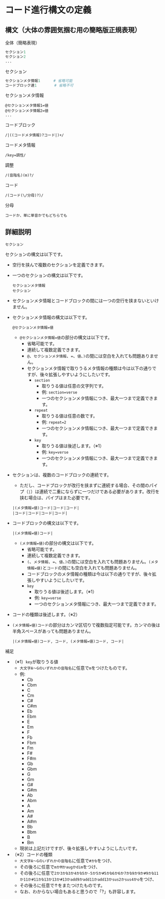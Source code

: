 # コード進行構文の定義

## 構文（大体の雰囲気掴む用の簡略版正規表現）

全体（簡略表現）

```python
セクション1
セクション2
...
```

セクション

```python
セクションメタ情報1      # 省略可能
コードブロック達1        # 省略不可
```

セクションメタ情報

```regexp
@セクションメタ情報1=値
@セクションメタ情報2=値
...
```

コードブロック

```regexp
/|((コードメタ情報)?コード|)+/
```

コードメタ情報

```regexp
/key=調性/
```

調整

```regexp
/(音階名)(m)?/
```

コード

```regexp
/(コード(\/分母)?)/
```

分母

```regexp
コードか、単に単音かでもどちらでも
```

## 詳細説明

```構文
セクション
```

セクションの構文は以下です。

- 空行を挟んで複数のセクションを定義できます。
- 一つのセクションの構文は以下です。

  ```構文
  セクションメタ情報
  セクション
  ```

- セクションメタ情報とコードブロックの間には一つの空行を挟まないといけません。
- セクションメタ情報の構文は以下です。

  ```構文
  @セクションメタ情報=値
  ```

  - `@セクションメタ情報=値`の部分の構文は以下です。
    - 省略可能です。
    - 連続して複数定義できます。
    - `@`、`セクションメタ情報`、`=`、`値`、`)`の間には空白を入れても問題ありません。
    - セクションメタ情報で取りうるメタ情報の種類は今は以下の通りですが、後々拡張しやすいようにしたいです。
      - `section`
        - 取りうる値は任意の文字列です。
        - 例: `section=verse`
        - 一つのセクションメタ情報につき、最大一つまで定義できます。
      - `repeat`
        - 取りうる値は任意の数です。
        - 例: `repeat=2`
        - 一つのセクションメタ情報につき、最大一つまで定義できます。
      - `key`
        - 取りうる値は後述します。（※1）
        - 例: `key=verse`
        - 一つのセクションメタ情報につき、最大一つまで定義できます。
- セクションは、複数のコードブロックの連続です。
  - ただし、コードブロックが改行を挟まずに連続する場合、その間のパイプ（`|`）は連続で二重にならずに一つだけである必要があります。改行を挟む場合は、パイプはまた必要です。

  ```例
  |(メタ情報=値)コード|コード|コード|
  |コード|コード|コード|コード|
  ```

- コードブロックの構文は以下です。

  ```構文
  |(メタ情報=値)コード|
  ```

  - `(メタ情報=値)`の部分の構文は以下です。
    - 省略可能です。
    - 連続して複数定義できます。
    - `(`、`メタ情報`、`=`、`値`、`)`の間には空白を入れても問題ありません。`(メタ情報=値)`と`コード`の間にも空白を入れても問題ありません。
    - コードブロックのメタ情報の種類は今は以下の通りですが、後々拡張しやすいようにしたいです。
    - `key`
      - 取りうる値は後述します。（※1）
      - 例: `key=verse`
      - 一つのセクションメタ情報につき、最大一つまで定義できます。
- コードの種類は後述します。（※2）
- `(メタ情報=値)コード`の部分はカンマ区切りで複数指定可能です。カンマの後は半角スペースがあっても問題ありません。

  ```構文
  |(メタ情報=値)コード, コード, (メタ情報=値)コード, コード|
  ```

補足

- （※1）`key`が取りうる値
  - `大文字A〜Gのいずれかの音階名`に任意で`m`をつけたものです。
  - 例:
    - Cb
    - Cbm
    - C
    - Cm
    - C#
    - C#m
    - Eb
    - Ebm
    - E
    - Em
    - F
    - Fb
    - Fbm
    - Fm
    - F#
    - F#m
    - Gb
    - Gbm
    - G
    - Gm
    - G#
    - G#m
    - Ab
    - Abm
    - A
    - Am
    - A#
    - A#m
    - Bb
    - Bbm
    - B
    - Bm
  - 現状は上記だけですが、後々拡張しやすいようにしたいです。
- （※2）コードの種類
  - `大文字A〜Gのいずれかの音階名`に任意で`#かb`をつけ、
  - その後ろに任意で`mかMかaugかdim`をつけ、
  - その後ろに任意で`2か3かb3か4かb5か-5か5か#5かb6か6か7かb9か9か#9かb11か11か#11かb13か13か#13かadd9かadd11かadd13かsus2かsus4かo`をつけ、
  - その後ろに任意で↑をまたつけたものです。
  - なお、わからない場合もあると思うので「?」も許容します。
